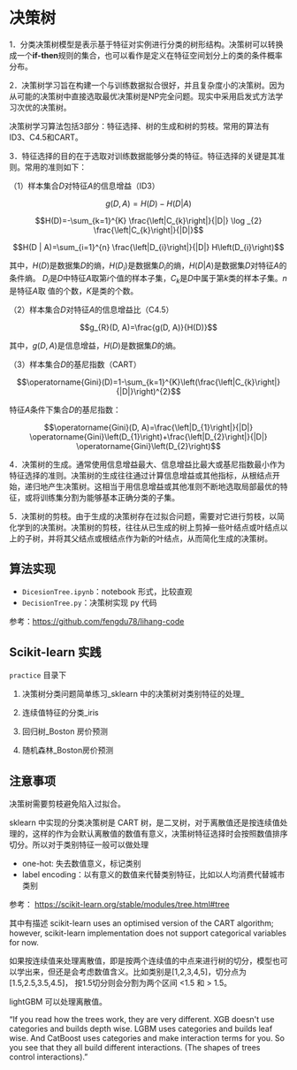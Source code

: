 # 决策树

1．分类决策树模型是表示基于特征对实例进行分类的树形结构。决策树可以转换成一个**if-then**规则的集合，也可以看作是定义在特征空间划分上的类的条件概率分布。

2．决策树学习旨在构建一个与训练数据拟合很好，并且复杂度小的决策树。因为从可能的决策树中直接选取最优决策树是NP完全问题。现实中采用启发式方法学习次优的决策树。

决策树学习算法包括3部分：特征选择、树的生成和树的剪枝。常用的算法有ID3、C4.5和CART。

3．特征选择的目的在于选取对训练数据能够分类的特征。特征选择的关键是其准则。常用的准则如下：

（1）样本集合$D$对特征$A$的信息增益（ID3）

$$g(D, A)=H(D)-H(D|A)$$

$$H(D)=-\sum_{k=1}^{K} \frac{\left|C_{k}\right|}{|D|} \log _{2} \frac{\left|C_{k}\right|}{|D|}$$

$$H(D | A)=\sum_{i=1}^{n} \frac{\left|D_{i}\right|}{|D|} H\left(D_{i}\right)$$

其中，$H(D)$是数据集$D$的熵，$H(D_i)$是数据集$D_i$的熵，$H(D|A)$是数据集$D$对特征$A$的条件熵。	$D_i$是$D$中特征$A$取第$i$个值的样本子集，$C_k$是$D$中属于第$k$类的样本子集。$n$是特征$A$取 值的个数，$K$是类的个数。

（2）样本集合$D$对特征$A$的信息增益比（C4.5）


$$g_{R}(D, A)=\frac{g(D, A)}{H(D)}$$


其中，$g(D,A)$是信息增益，$H(D)$是数据集$D$的熵。

（3）样本集合$D$的基尼指数（CART）

$$\operatorname{Gini}(D)=1-\sum_{k=1}^{K}\left(\frac{\left|C_{k}\right|}{|D|}\right)^{2}$$

特征$A$条件下集合$D$的基尼指数：

 $$\operatorname{Gini}(D, A)=\frac{\left|D_{1}\right|}{|D|} \operatorname{Gini}\left(D_{1}\right)+\frac{\left|D_{2}\right|}{|D|} \operatorname{Gini}\left(D_{2}\right)$$

4．决策树的生成。通常使用信息增益最大、信息增益比最大或基尼指数最小作为特征选择的准则。决策树的生成往往通过计算信息增益或其他指标，从根结点开始，递归地产生决策树。这相当于用信息增益或其他准则不断地选取局部最优的特征，或将训练集分割为能够基本正确分类的子集。

5．决策树的剪枝。由于生成的决策树存在过拟合问题，需要对它进行剪枝，以简化学到的决策树。决策树的剪枝，往往从已生成的树上剪掉一些叶结点或叶结点以上的子树，并将其父结点或根结点作为新的叶结点，从而简化生成的决策树。



## 算法实现

- `DicesionTree.ipynb`：notebook 形式，比较直观
- `DecisionTree.py`：决策树实现 py 代码

参考：https://github.com/fengdu78/lihang-code



## Scikit-learn 实践

`practice` 目录下

1. 决策树分类问题简单练习_sklearn 中的决策树对类别特征的处理_

2. 连续值特征的分类_iris
3. 回归树_Boston 房价预测
4. 随机森林_Boston房价预测



## 注意事项

决策树需要剪枝避免陷入过拟合。

sklearn 中实现的分类决策树是 CART 树，是二叉树，对于离散值还是按连续值处理的，这样的作为会默认离散值的数值有意义，决策树特征选择时会按照数值排序切分。所以对于类别特征一般可以做处理
- one-hot: 失去数值意义，标记类别
- label encoding：以有意义的数值来代替类别特征，比如以人均消费代替城市类别

参考：
https://scikit-learn.org/stable/modules/tree.html#tree

其中有描述 scikit-learn uses an optimised version of the CART algorithm; however, scikit-learn implementation does not support categorical variables for now.



如果按连续值来处理离散值，即是按两个连续值的中点来进行树的切分，模型也可以学出来，但还是会考虑数值含义。比如类别是[1,2,3,4,5]，切分点为 [1.5,2.5,3.5,4.5]， 按1.5切分则会分割为两个区间 <1.5 和 > 1.5。

lightGBM 可以处理离散值。

“If you read how the trees work, they are very different. XGB doesn't use categories and builds depth wise. LGBM uses categories and builds leaf wise. And CatBoost uses categories and make interaction terms for you. So you see that they all build different interactions. (The shapes of trees control interactions).”

